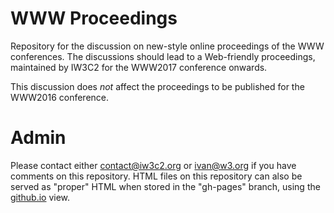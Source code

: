 # WWW Proceedings
Repository for the discussion on new-style online proceedings of the WWW conferences. The discussions should lead to a Web-friendly proceedings, maintained by IW3C2 for the WWW2017 conference onwards.

This discussion does *not* affect the proceedings to be published for the WWW2016 conference.

# Admin

Please contact either contact@iw3c2.org or ivan@w3.org if you have comments on this repository. HTML files on this repository can also be served as "proper" HTML when stored in the "gh-pages" branch, using the [github.io](https://iw3c2.github.io/proceedings/) view.
